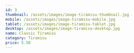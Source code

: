```yaml
---
id: 3
thumbnail: /assets/images/image-tiramisu-thumbnail.jpg
mobile: /assets/images/image-tiramisu-mobile.jpg
tablet: /assets/images/image-tiramisu-tablet.jpg
desktop: /assets/images/image-tiramisu-desktop.jpg
name: Classic Tiramisu
category: Tiramisu
price: 5.50
---
```

